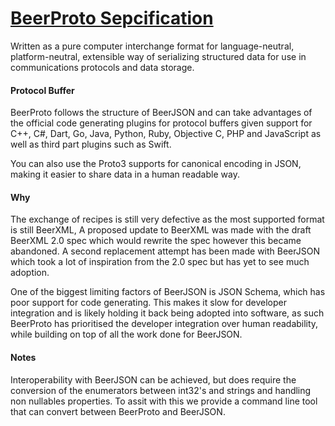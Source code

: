# [BeerProto Sepcification](https://beerproto.github.io/beerproto/)

Written as a pure computer interchange format for language-neutral, platform-neutral, extensible way of serializing structured data for use in communications protocols and data storage.

#### Protocol Buffer
BeerProto follows the structure of BeerJSON and can take advantages of the official code generating plugins for protocol buffers given support for C++, C#, Dart, Go, Java, Python, Ruby, Objective C, PHP and JavaScript as well as third part plugins such as Swift.

You can also use the Proto3 supports for canonical encoding in JSON, making it easier to share data in a human readable way.

#### Why
The exchange of recipes is still very defective as the most supported format is still BeerXML, A proposed update to BeerXML was made with the draft BeerXML 2.0 spec which would rewrite the spec however this became abandoned.
A second replacement attempt has been made with BeerJSON which took a lot of inspiration from the 2.0 spec but has yet to see much adoption.   
  
One of the biggest limiting factors of BeerJSON is JSON Schema, which has poor support for code generating. This makes it slow for developer integration and is likely holding it back being adopted into software, as such BeerProto has prioritised the developer integration over human readability, while building on top of all the work done for BeerJSON.  

#### Notes

Interoperability with BeerJSON can be achieved, but does require the conversion of the enumerators between int32's and strings and handling non nullables properties. To assit with this we provide a command line tool that can convert between BeerProto and BeerJSON.
